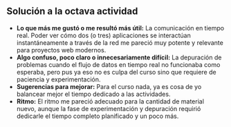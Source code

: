 ## Solución a la octava actividad
- **Lo que más me gustó o me resultó más útil:** La comunicación en tiempo real. Poder ver cómo dos (o tres) aplicaciones se interactúan instantáneamente a través de la red me pareció muy potente y relevante para proyectos web modernos.
- **Algo confuso, poco claro o innecesariamente difícil:** La depuración de problemas cuando el flujo de datos en tiempo real no funcionaba como esperaba, pero pus ya eso no es culpa del curso sino que requiere de paciencia y experimentación.
- **Sugerencias para mejorar:** Para el curso nada, ya es cosa de yo balancear mejor el tiempo dedicado a las actividades.
- **Ritmo:** El ritmo me pareció adecuado para la cantidad de material nuevo, aunque la fase de experimentación y depuración requirió dedicarle el tiempo completo planificado y un poco más.
